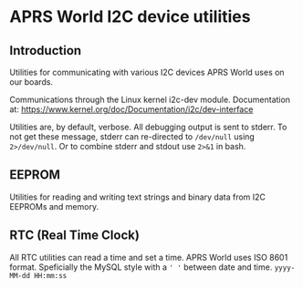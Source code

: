 # APRS World I2C device utilities

## Introduction

Utilities for communicating with various I2C devices APRS World uses on our boards. 

Communications through the Linux kernel i2c-dev module. Documentation at:
https://www.kernel.org/doc/Documentation/i2c/dev-interface

Utilities are, by default, verbose. All debugging output is sent to stderr. To not get these message, stderr can re-directed to `/dev/null` using `2>/dev/null`. Or to combine stderr and stdout use `2>&1` in bash.

## EEPROM
Utilities for reading and writing text strings and binary data from I2C EEPROMs and memory.

## RTC (Real Time Clock)

All RTC utilities can read a time and set a time. APRS World uses ISO 8601 format. Speficially the MySQL style with a `' '` between date and time. `yyyy-MM-dd HH:mm:ss`
